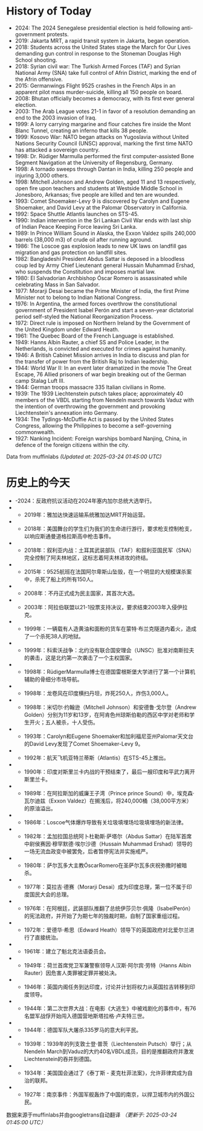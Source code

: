 # History of Today 

- 2024: The 2024 Senegalese presidential election is held following anti-government protests.
- 2019: Jakarta MRT, a rapid transit system in Jakarta, began operation.
- 2018: Students across the United States stage the March for Our Lives demanding gun control in response to the Stoneman Douglas High School shooting.
- 2018: Syrian civil war: The Turkish Armed Forces (TAF) and Syrian National Army (SNA) take full control of Afrin District, marking the end of the Afrin offensive.
- 2015: Germanwings Flight 9525 crashes in the French Alps in an apparent pilot mass murder-suicide, killing all 150 people on board.
- 2008: Bhutan officially becomes a democracy, with its first ever general election.
- 2003: The Arab League votes 21-1 in favor of a resolution demanding an end to the 2003 invasion of Iraq.
- 1999: A lorry carrying margarine and flour catches fire inside the Mont Blanc Tunnel, creating an inferno that kills 38 people.
- 1999: Kosovo War: NATO began attacks on Yugoslavia without United Nations Security Council (UNSC) approval, marking the first time NATO has attacked a sovereign country.
- 1998: Dr. Rüdiger Marmulla performed the first computer-assisted Bone Segment Navigation at the University of Regensburg, Germany.
- 1998: A tornado sweeps through Dantan in India, killing 250 people and injuring 3,000 others.
- 1998: Mitchell Johnson and Andrew Golden, aged 11 and 13 respectively, open fire upon teachers and students at Westside Middle School in Jonesboro, Arkansas; five people are killed and ten are wounded.
- 1993: Comet Shoemaker-Levy 9 is discovered by Carolyn and Eugene Shoemaker, and David Levy at the Palomar Observatory in California.
- 1992: Space Shuttle Atlantis launches on STS-45.
- 1990: Indian intervention in the Sri Lankan Civil War ends with last ship of Indian Peace Keeping Force leaving Sri Lanka.
- 1989: In Prince William Sound in Alaska, the Exxon Valdez spills 240,000 barrels (38,000 m3) of crude oil after running aground.
- 1986: The Loscoe gas explosion leads to new UK laws on landfill gas migration and gas protection on landfill sites.
- 1982: Bangladeshi President Abdus Sattar is deposed in a bloodless coup led by Army Chief Lieutenant general Hussain Muhammad Ershad, who suspends the Constitution and imposes martial law.
- 1980: El Salvadorian Archbishop Óscar Romero is assassinated while celebrating Mass in San Salvador.
- 1977: Morarji Desai became the Prime Minister of India, the first Prime Minister not to belong to Indian National Congress.
- 1976: In Argentina, the armed forces overthrow the constitutional government of President Isabel Perón and start a seven-year dictatorial period self-styled the National Reorganization Process.
- 1972: Direct rule is imposed on Northern Ireland by the Government of the United Kingdom under Edward Heath.
- 1961: The Quebec Board of the French Language is established.
- 1949: Hanns Albin Rauter, a chief SS and Police Leader, in the Netherlands, is convicted and executed for crimes against humanity.
- 1946: A British Cabinet Mission arrives in India to discuss and plan for the transfer of power from the British Raj to Indian leadership.
- 1944: World War II: In an event later dramatized in the movie The Great Escape, 76 Allied prisoners of war begin breaking out of the German camp Stalag Luft III.
- 1944: German troops massacre 335 Italian civilians in Rome.
- 1939: The 1939 Liechtenstein putsch takes place; approximately 40 members of the VBDL starting from Nendeln march towards Vaduz with the intention of overthrowing the government and provoking Liechtenstein's annexation into Germany.
- 1934: The Tydings-McDuffie Act is passed by the United States Congress, allowing the Philippines to become a self-governing commonwealth.
- 1927: Nanking Incident: Foreign warships bombard Nanjing, China, in defence of the foreign citizens within the city.

Data from muffinlabs
*(Updated at: 2025-03-24 01:45:00 UTC)*

# 历史上的今天 

- -2024：反政府抗议活动在2024年塞内加尔总统大选举行。
- -  2019年：雅加达快速运输系统雅加达MRT开始运营。
- -  2018年：美国舞台的学生们为我们的生命进行游行，要求枪支控制枪支，以响应斯通曼道格拉斯高中枪击事件。
- -  2018年：叙利亚内战：土耳其武装部队（TAF）和叙利亚国民军（SNA）完全控制了阿夫林地区，这标志着阿夫林进攻的终结。
- -  2015年：9525航班在法国阿尔卑斯山坠毁，在一个明显的大规模谋杀案中，杀死了船上的所有150人。
- -  2008年：不丹正式成为民主国家，其首次大选。
- -  2003年：阿拉伯联盟以21-1投票支持决议，要求结束2003年入侵伊拉克。
- -  1999年：一辆载有人造黄油和面粉的货车在蒙特·布兰克隧道内着火，造成了一个杀死38人的地狱。
- -  1999年：科索沃战争：北约没有联合国安理会（UNSC）批准对南斯拉夫的袭击，这是北约第一次袭击了一个主权国家。
- -  1998年：RüdigerMarmulla博士在德国雷根斯堡大学进行了第一个计算机辅助的骨细分市场导航。
- -  1998年：龙卷风在印度横扫丹坦，炸死250人，炸伤3,000人。
- -  1998年：米切尔·约翰逊（Mitchell Johnson）和安德鲁·戈尔登（Andrew Golden）分别为11岁和13岁，在阿肯色州琼斯伯勒的西区中学对老师和学生开火；五人被杀，十人受伤。
- -  1993年：Carolyn和Eugene Shoemaker和加利福尼亚州Palomar天文台的David Levy发现了Comet Shoemaker-Levy 9。
- -  1992年：航天飞机亚特兰蒂斯（Atlantis）在STS-45上推出。
- -  1990年：印度对斯里兰卡内战的干预结束了，最后一艘印度和平武力离开斯里兰卡。
- -  1989年：在阿拉斯加的威廉王子湾（Prince prince Sound）中，埃克森·瓦尔迪兹（Exxon Valdez）在搁浅后，将240,000桶（38,000平方米）的原油溢出。
- -  1986年：Loscoe气体爆炸导致有关垃圾填埋场垃圾填埋场的新法律。
- -  1982年：孟加拉国总统阿卜杜勒斯·萨塔尔（Abdus Sattar）在陆军首席中尉侯赛因·穆罕默德·埃尔沙德（Hussain Muhammad Ershad）领导的一场无流血政变中被罢免，后者暂停宪法并实施戒严。
- -  1980年：萨尔瓦多大主教ÓscarRomero在圣萨尔瓦多庆祝弥撒时被暗杀。
- -  1977年：莫拉吉·德赛（Morarji Desai）成为印度总理，第一位不属于印度国民大会的总理。
- -  1976年：在阿根廷，武装部队推翻了总统伊莎贝尔·佩隆（IsabelPerón）的宪法政府，并开始了为期七年的独裁时期，自制了国家重组过程。
- -  1972年：爱德华·希思（Edward Heath）领导下的英国政府对北爱尔兰进行了直接统治。
- -  1961年：建立了魁北克法语委员会。
- -  1949年：荷兰首席党卫军兼警察领导人汉斯·阿尔宾·劳特（Hanns Albin Rauter）因危害人类罪被定罪并被处决。
- -  1946年：英国内阁任务到达印度，讨论并计划将权力从英国拉吉转移到印度领导。
- -  1944年：第二次世界大战：在电影《大逃生》中被戏剧化的事件中，有76名盟军战俘开始闯入德国营地斯塔拉格·卢夫特三世。
- -  1944年：德国军队大屠杀335罗马的意大利平民。
- -  1939年：1939年的列支敦士登·普茨（Liechtenstein Putsch）举行；从Nendeln March到Vaduz的大约40名VBDL成员，目的是推翻政府并激发Liechtenstein的吞并到德国。
- -  1934年：美国国会通过了《泰丁斯 - 麦克杜菲法案》，允许菲律宾成为自治的联邦。
- -  1927年：南京事件：外国军舰轰炸了中国的南京，以捍卫城市内的外国公民。

数据来源于muffinlabs并由googletrans自动翻译
*（更新于: 2025-03-24 01:45:00 UTC）*